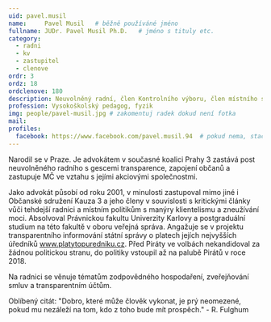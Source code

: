 ```yaml
---
uid: pavel.musil
name:     Pavel Musil  	# běžně používáné jméno
fullname: JUDr. Pavel Musil Ph.D.  	# jméno s tituly etc.
category:
  - radni
  - kv
  - zastupitel
  - clenove
ordr: 3
ordz: 18
ordclenove: 180
description: Neuvolněný radní, člen Kontrolního výboru, člen místního sdružení # zobrazuje se v lide
profession: Vysokoškolský pedagog, fyzik
img: people/pavel-musil.jpg # zakomentuj radek dokud není fotka
mail:
profiles:
  facebook: https://www.facebook.com/pavel.musil.94  # pokud nema, staci smazat tuto radku
---
```

Narodil se v Praze. Je advokátem v současné koalici Prahy 3 zastává post neuvolněného radního s gescemi transparence, zapojení občanů a zastupuje MČ ve vztahu s jejími akciovými společnostmi.

Jako advokát působí od roku 2001, v minulosti zastupoval mimo jiné i Občanské sdružení Kauza 3 a jeho členy v souvislosti s kritickými články vůči tehdejší radnici a místním politikům s manýry klientelismu a zneužívání moci. Absolvoval Právnickou fakultu Univerzity Karlovy a postgraduální studium na této fakultě v oboru veřejná správa. Angažuje se v projektu transparentního informování státní správy o platech jejích nejvyšších úředníků www.platytopuredniku.cz. Před Piráty ve volbách nekandidoval za žádnou politickou stranu, do politiky vstoupil až na palubě Pirátů v roce 2018.

Na radnici se věnuje tématům zodpovědného hospodaření, zveřejňování smluv a transparentním účtům.

Oblíbený citát: "Dobro, které může člověk vykonat, je prý neomezené, pokud mu nezáleží na tom, kdo z toho bude mít prospěch." - R. Fulghum
